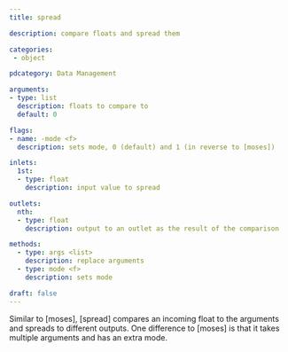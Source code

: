 ```yaml
---
title: spread

description: compare floats and spread them

categories:
 - object

pdcategory: Data Management 

arguments:
- type: list
  description: floats to compare to
  default: 0

flags:
- name: -mode <f>
  description: sets mode, 0 (default) and 1 (in reverse to [moses])

inlets:
  1st:
  - type: float
    description: input value to spread

outlets:
  nth:
  - type: float
    description: output to an outlet as the result of the comparison

methods:
  - type: args <list>
    description: replace arguments
  - type: mode <f>
    description: sets mode

draft: false
---
```


Similar to [moses], [spread] compares an incoming float to the arguments and spreads to different outputs. One difference to [moses] is that it takes multiple arguments and has an extra mode.

